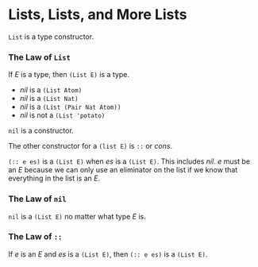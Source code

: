 # Lists, Lists, and More Lists

`List` is a type constructor.

### The Law of `List`
If *E* is a type, then `(List E)` is a type.

- *nil* is a `(List Atom)`
- *nil* is a `(List Nat)`
- *nil* is a `(List (Pair Nat Atom))`
- *nil* is not a `(List 'potato)`

`nil` is a constructor.

The other constructor for a `(list E)` is `::` or *cons*.

`(:: e es)` is a `(List E)` when *es* is a `(List E)`. This includes *nil*. *e* must be an *E* because we can only use an eliminator on the list if we know that everything in the list is an *E*.

### The Law of `nil`
`nil` is a `(List E)` no matter what type *E* is.

### The Law of `::`
If *e* is an *E* and *es* is a `(List E)`,
then `(:: e es)` is a `(List E)`.
